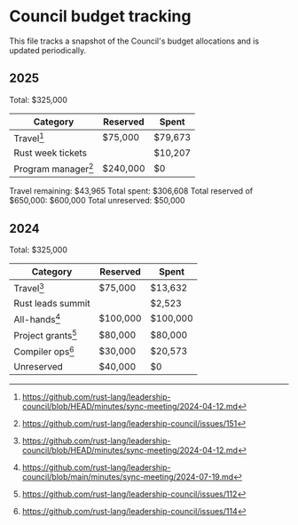 # Council budget tracking

This file tracks a snapshot of the Council's budget allocations and is updated periodically.

## 2025

Total: $325,000

| Category                | Reserved | Spent     |
|-------------------------|----------|-----------|
| Travel[^travel]         |  $75,000 |   $79,673 |
| Rust week tickets       |          |   $10,207 |
| Program manager[^pm]    | $240,000 |        $0 |

Travel remaining: $43,965
Total spent: $306,608
Total reserved of $650,000: $600,000
Total unreserved: $50,000

[^pm]: https://github.com/rust-lang/leadership-council/issues/151

## 2024

Total: $325,000

| Category                | Reserved | Spent     |
|-------------------------|----------|-----------|
| Travel[^travel]         |  $75,000 |   $13,632 |
| Rust leads summit       |          |    $2,523 |
| All-hands[^all]         | $100,000 |  $100,000 |
| Project grants[^grants] |  $80,000 |   $80,000 |
| Compiler ops[^ops]      |  $30,000 |   $20,573 |
| Unreserved              |  $40,000 |        $0 |

[^travel]: https://github.com/rust-lang/leadership-council/blob/HEAD/minutes/sync-meeting/2024-04-12.md
[^all]: https://github.com/rust-lang/leadership-council/blob/main/minutes/sync-meeting/2024-07-19.md
[^grants]: https://github.com/rust-lang/leadership-council/issues/112
[^ops]: https://github.com/rust-lang/leadership-council/issues/114
